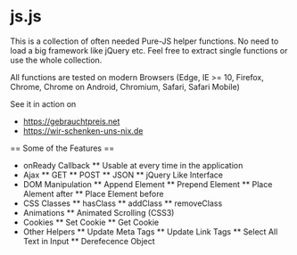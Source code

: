 # js.js
This is a collection of often needed Pure-JS helper functions. No need to load a big framework like jQuery etc.
Feel free to extract single functions or use the whole collection.

All functions are tested on modern Browsers (Edge, IE >= 10, Firefox, Chrome, Chrome on Android, Chromium, Safari, Safari Mobile)

See it in action on
* https://gebrauchtpreis.net
* https://wir-schenken-uns-nix.de


== Some of the Features ==
* onReady Callback
** Usable at every time in the application
* Ajax 
** GET
** POST
** JSON
** jQuery Like Interface
* DOM Manipulation
** Append Element
** Prepend Element
** Place Alement after
** Place Element before
* CSS Classes
** hasClass
** addClass
** removeClass
* Animations
** Animated Scrolling (CSS3)
* Cookies
** Set Cookie
** Get Cookie
* Other Helpers
** Update Meta Tags
** Update Link Tags
** Select All Text in Input
** Derefecence Object

